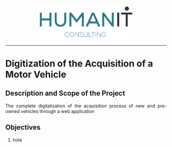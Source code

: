 <p align="center">
  <img src="Logos/humanIT.005.png" width="300" title="hover text">
</p>
<hr/>

# Digitization of the Acquisition of a Motor Vehicle

## Description and Scope of the Project
<p align="justify"> 
The complete digitalization of the acquisition process of new and pre-owned vehicles through a web application
</p>

## Objectives
<ol>
  <li> hola </hola>
</ol>
